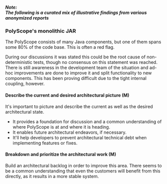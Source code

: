 ---
---

**_Note:<br/>The following is a curated mix of illustrative findings from various anonymized reports_**

### PolyScope's monolithic JAR

The PolyScope consists of many Java components, but one of them spans some 80% of the code base. 
This is often a red flag.

During our discussions it was stated this could be the root cause of non-deterministic tests, though no consensus on this statement was reached.
There is still awareness in the development team of the situation and ad-hoc improvements are done to improve it and split functionality to new components. 
This has been proving difficult due to the tight internal coupling, however. 

#### Describe the current and desired architectural picture (M)

It's important to picture and describe the current as well as the desired architectural state.

- It provides a foundation for discussion and a common understanding of where PolyScope is at and where it is heading.
- It enables future architectural endeavors, if necessary.
- It'll help developers to prevent architectural technical debt when implementing features or fixes.

#### Breakdown and prioritize the architectural work (M)

Build an architectural backlog in order to improve this area. 
There seems to be a common understanding that even the customers will benefit from this directly, as it results in a more stable system.

